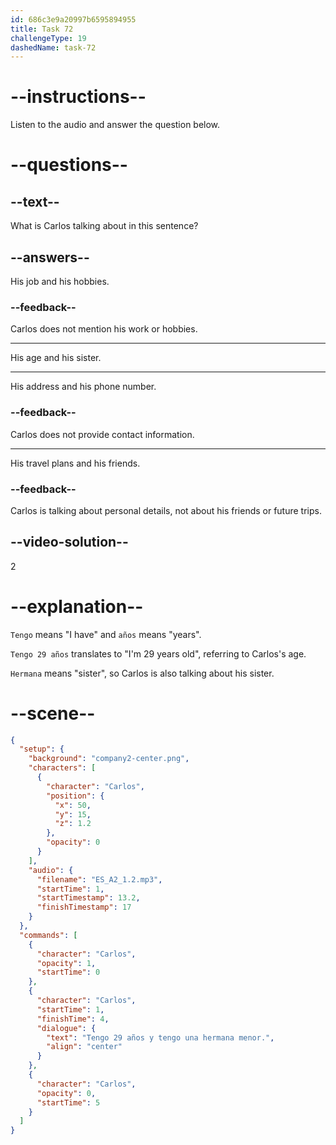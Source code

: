 ```yaml
---
id: 686c3e9a20997b6595894955
title: Task 72
challengeType: 19
dashedName: task-72
---
```


<!-- (Audio) Carlos: Tengo 29 años y tengo una hermana menor. -->

# --instructions--

Listen to the audio and answer the question below.

# --questions--

## --text--

What is Carlos talking about in this sentence?

## --answers--

His job and his hobbies.

### --feedback--

Carlos does not mention his work or hobbies.

---

His age and his sister.

---

His address and his phone number.

### --feedback--

Carlos does not provide contact information.

---

His travel plans and his friends.

### --feedback--

Carlos is talking about personal details, not about his friends or future trips.

## --video-solution--

2

# --explanation--

`Tengo` means "I have" and `años` means "years". 

`Tengo 29 años` translates to "I'm 29 years old", referring to Carlos's age.

`Hermana` means "sister", so Carlos is also talking about his sister.

# --scene--

```json
{
  "setup": {
    "background": "company2-center.png",
    "characters": [
      {
        "character": "Carlos",
        "position": {
          "x": 50,
          "y": 15,
          "z": 1.2
        },
        "opacity": 0
      }
    ],
    "audio": {
      "filename": "ES_A2_1.2.mp3",
      "startTime": 1,
      "startTimestamp": 13.2,
      "finishTimestamp": 17
    }
  },
  "commands": [
    {
      "character": "Carlos",
      "opacity": 1,
      "startTime": 0
    },
    {
      "character": "Carlos",
      "startTime": 1,
      "finishTime": 4,
      "dialogue": {
        "text": "Tengo 29 años y tengo una hermana menor.",
        "align": "center"
      }
    },
    {
      "character": "Carlos",
      "opacity": 0,
      "startTime": 5
    }
  ]
}
```
